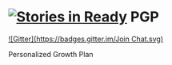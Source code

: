 [![Stories in Ready](https://badge.waffle.io/dcorns/PGP-WEB-APP.png?label=ready&title=Ready)](https://waffle.io/dcorns/PGP-WEB-APP)
PGP
===
[![Gitter](https://badges.gitter.im/Join Chat.svg)](https://gitter.im/codefellows/PGP-Web-App?utm_source=badge&utm_medium=badge&utm_campaign=pr-badge&utm_content=badge)

Personalized Growth Plan
